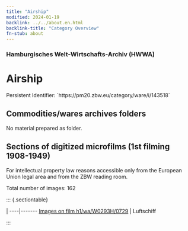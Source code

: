 ```yaml
---
title: "Airship"
modified: 2024-01-19
backlink: ../../about.en.html
backlink-title: "Category Overview"
fn-stub: about
---
```


### Hamburgisches Welt-Wirtschafts-Archiv (HWWA)

# Airship

<div class="hint">Persistent Identifier: `https://pm20.zbw.eu/category/ware/i/143518`</div>







## Commodities/wares archives folders





No material prepared as folder.



<a id="filmsections" />

## Sections of digitized microfilms (1st filming 1908-1949)

<p>For intellectual property law reasons accessible only from the European Union legal area and from the ZBW reading room.</p>



<p>Total number of images: 162</p>




::: {.sectiontable}

 | 
----|-------
<a class="btn" href="https://pm20.zbw.eu/film/h1/wa/W0293H/0729" rel="nofollow">Images on film h1/wa/W0293H/0729</a> | Luftschiff


:::
















